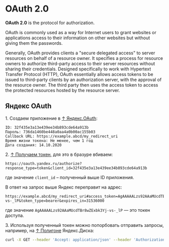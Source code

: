 # OAuth 2.0

**OAuth 2.0** is the protocol for authorization.

OAuth is commonly used as a way for Internet users to grant websites or applications access to their information on other websites but without giving them the passwords.

Generally, OAuth provides clients a "secure delegated access" to server resources on behalf of a resource owner. It specifies a process for resource owners to authorize third-party access to their server resources without sharing their credentials. Designed specifically to work with Hypertext Transfer Protocol (HTTP), OAuth essentially allows access tokens to be issued to third-party clients by an authorization server, with the approval of the resource owner. The third party then uses the access token to access the protected resources hosted by the resource server.

## Яндекс OAuth

1\. Создаем приложение в [↑ Яндекс.OAuth](https://oauth.yandex.ru):

```text
ID: 32f435e3a13e439ee34b893cde64a913b
Пароль: 736da1460be448a0aa4a0b00ac155b03
Callback URL: https://example.abcd/my_redirect_uri
Время жизни токена: Не менее, чем 1 год
Дата создания: 14.10.2020
```

2\. [↑ Получаем токен](https://yandex.ru/dev/oauth/doc/dg/tasks/get-oauth-token.html/), для это в бразуре вбиваем:

```text
https://oauth.yandex.ru/authorize?response_type=token&client_id=32f435e3a13e439ee34b893cde64a913b
```

где значение `client_id` – полученный выше ID приложения.

В ответ на запрос выше Яндекс переправит на адрес:

```text
https://example.abcd/my_redirect_uri#access_token=AgAAAAALzs92AAaMUcdTBr8wZExbk3Yj-vs-_lP&token_type=bearer&expires_in=31536000
```

где значение `AgAAAAALzs92AAaMUcdTBr8wZExbk3Yj-vs-_lP` — это токен доступа.

3\. Используя полученный токен можно попорбовать отправить запросы, например, на [↑ Полигоне](https://yandex.ru/dev/disk/poligon/) Яндекс.Диска:

```bash
curl -X GET --header 'Accept: application/json' --header 'Authorization: OAuth AgAAAAALzs92AAaMUcdTBr8wZExbk3Yj-vs-_lP' 'https://cloud-api.yandex.net/v1/disk'

```
